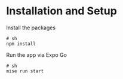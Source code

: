# Installation and Setup

Install the packages

```shell
# sh
npm install
```

Run the app via Expo Go

```shell
# sh
mise run start
```